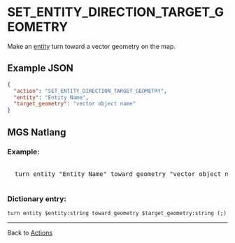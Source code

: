 # SET_ENTITY_DIRECTION_TARGET_GEOMETRY

Make an [entity](../entities) turn toward a vector geometry on the map.

## Example JSON

```json
{
  "action": "SET_ENTITY_DIRECTION_TARGET_GEOMETRY",
  "entity": "Entity Name",
  "target_geometry": "vector object name"
}
```

## MGS Natlang

### Example:

<pre class="HyperMD-codeblock mgs">

  <span class="verb">turn</span> <span class="sigil">entity</span> <span class="string">"Entity Name"</span> <span class="">toward</span> <span class="sigil">geometry</span> <span class="string">"vector object name"</span><span class="terminator">;</span>

</pre>

### Dictionary entry:

```
turn entity $entity:string toward geometry $target_geometry:string (;)
```

---

Back to [Actions](../actions)
